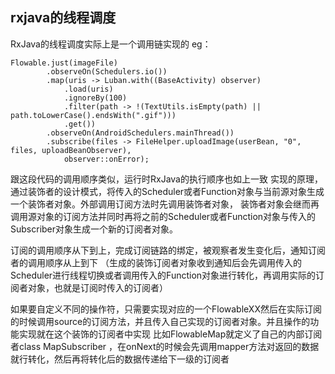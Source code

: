 ## rxjava的线程调度
RxJava的线程调度实际上是一个调用链实现的
eg：
```
Flowable.just(imageFile)
        .observeOn(Schedulers.io())
        .map(uris -> Luban.with((BaseActivity) observer)
            .load(uris)
            .ignoreBy(100)
            .filter(path -> !(TextUtils.isEmpty(path) || path.toLowerCase().endsWith(".gif")))
            .get())
        .observeOn(AndroidSchedulers.mainThread())
        .subscribe(files -> FileHelper.uploadImage(userBean, "0", files, uploadBeanObserver),
            observer::onError);
```
  跟这段代码的调用顺序类似，运行时RxJava的执行顺序也如上一致
  实现的原理，通过装饰者的设计模式，将传入的Scheduler或者Function对象与当前源对象生成一个装饰者对象。外部调用订阅方法时先调用装饰者对象，
  装饰者对象会继而再调用源对象的订阅方法并同时再将之前的Scheduler或者Function对象与传入的Subscriber对象生成一个新的订阅者对象。
  
  订阅的调用顺序从下到上，完成订阅链路的绑定，被观察者发生变化后，通知订阅者的调用顺序从上到下
  （生成的装饰订阅者对象收到通知后会先调用传入的Scheduler进行线程切换或者调用传入的Function对象进行转化，再调用实际的订阅者对象，也就是订阅时传入的订阅者）
  
 如果要自定义不同的操作符，只需要实现对应的一个FlowableXX然后在实际订阅的时候调用source的订阅方法，并且传入自己实现的订阅者对象。并且操作的功能实现就在这个装饰的订阅者中实现
 比如FlowableMap就定义了自己的内部订阅者class MapSubscriber ，在onNext的时候会先调用mapper方法对返回的数据就行转化，然后再将转化后的数据传递给下一级的订阅者
